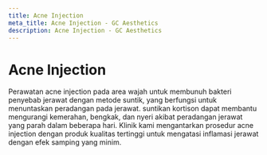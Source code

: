 ```yaml
---
title: Acne Injection
meta_title: Acne Injection - GC Aesthetics
description: Acne Injection - GC Aesthetics
---
```


# Acne Injection

Perawatan acne injection pada area wajah untuk membunuh bakteri penyebab jerawat dengan metode suntik, yang berfungsi
untuk menuntaskan peradangan pada jerawat. suntikan kortison dapat membantu mengurangi kemerahan, bengkak, dan nyeri
akibat peradangan jerawat yang parah dalam beberapa hari. Klinik kami mengantarkan prosedur acne injection dengan produk
kualitas tertinggi untuk mengatasi inflamasi jerawat dengan efek samping yang minim.